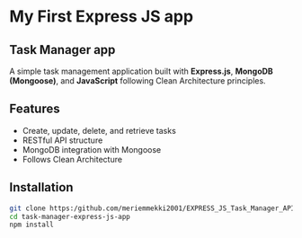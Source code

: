 # My First Express JS app

## Task Manager app

A simple task management application built with **Express.js**, **MongoDB (Mongoose)**, and **JavaScript** following Clean Architecture principles.

##  Features
- Create, update, delete, and retrieve tasks
- RESTful API structure
- MongoDB integration with Mongoose
- Follows Clean Architecture

##  Installation
```sh
git clone https:/github.com/meriemmekki2001/EXPRESS_JS_Task_Manager_API
cd task-manager-express-js-app
npm install
